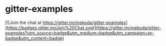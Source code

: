 # gitter-examples

[![Join the chat at https://gitter.im/mekoda/gitter-examples](https://badges.gitter.im/Join%20Chat.svg)](https://gitter.im/mekoda/gitter-examples?utm_source=badge&utm_medium=badge&utm_campaign=pr-badge&utm_content=badge)
